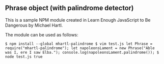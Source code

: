 ## Phrase object (with palindrome detector)
This is a sample NPM module created in Learn Enough JavaScript to Be Dangerous by Michael Hartl.

The module can be used as follows:

`$ npm install --global mhartl-palindrome
$ vim test.js
let Phrase = require("mhartl-palindrome");
let napoleonsLament = new Phrase("Able was I, ere I saw Elba.");
console.log(napoleonsLament.palindrome());
$ node test.js
true`
